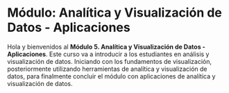 # Módulo: Analítica y Visualización de Datos - Aplicaciones

Hola y bienvenidos al **Módulo 5. Analítica y Visualización de Datos - Aplicaciones**. Este curso va a introducir a los estudiantes en análisis y visualización de datos. Iniciando con los fundamentos de visualización, posteriormente utilizando herramientas de analítica y visualización de datos, para finalmente concluir el módulo con aplicaciones de analítica y visualización de datos.
